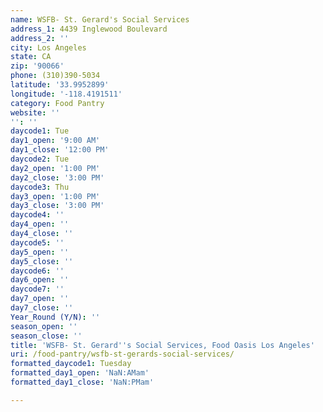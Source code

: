 ```yaml
---
name: WSFB- St. Gerard's Social Services
address_1: 4439 Inglewood Boulevard
address_2: ''
city: Los Angeles
state: CA
zip: '90066'
phone: (310)390-5034
latitude: '33.9952899'
longitude: '-118.4191511'
category: Food Pantry
website: ''
'': ''
daycode1: Tue
day1_open: '9:00 AM'
day1_close: '12:00 PM'
daycode2: Tue
day2_open: '1:00 PM'
day2_close: '3:00 PM'
daycode3: Thu
day3_open: '1:00 PM'
day3_close: '3:00 PM'
daycode4: ''
day4_open: ''
day4_close: ''
daycode5: ''
day5_open: ''
day5_close: ''
daycode6: ''
day6_open: ''
daycode7: ''
day7_open: ''
day7_close: ''
Year_Round (Y/N): ''
season_open: ''
season_close: ''
title: 'WSFB- St. Gerard''s Social Services, Food Oasis Los Angeles'
uri: /food-pantry/wsfb-st-gerards-social-services/
formatted_daycode1: Tuesday
formatted_day1_open: 'NaN:AMam'
formatted_day1_close: 'NaN:PMam'

---
```

